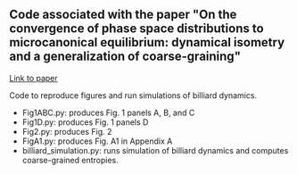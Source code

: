 
## Code associated with the paper "On the convergence of phase space distributions to microcanonical equilibrium: dynamical isometry and a generalization of coarse-graining"

[Link to paper](https://arxiv.org/abs/2404.05123)

Code to reproduce figures and run simulations of billiard dynamics.

* Fig1ABC.py: produces Fig. 1 panels A, B, and C
* Fig1D.py: produces Fig. 1 panels D
* Fig2.py: produces Fig. 2
* FigA1.py: produces Fig. A1 in Appendix A
* billiard_simulation.py: runs simulation of billiard dynamics and computes coarse-grained entropies.